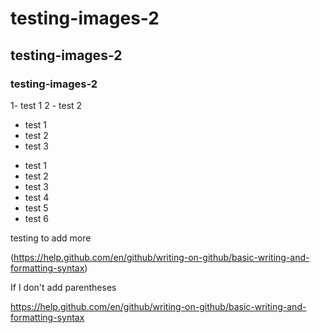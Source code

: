 # testing-images-2
## testing-images-2
### testing-images-2
1- test 1
2 - test 2

- test 1
- test 2
- test 3

* test 1
* test 2
* test 3
* test 4
* test 5
* test 6

testing to add more 

(https://help.github.com/en/github/writing-on-github/basic-writing-and-formatting-syntax)

If I don't add parentheses 

https://help.github.com/en/github/writing-on-github/basic-writing-and-formatting-syntax